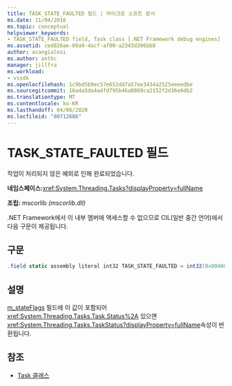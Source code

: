 ```yaml
---
title: TASK_STATE_FAULTED 필드 | 마이크로 소프트 문서
ms.date: 11/04/2016
ms.topic: conceptual
helpviewer_keywords:
- TASK_STATE_FAULTED field, Task class [.NET Framework debug engines]
ms.assetid: ced826ae-09a9-4acf-af00-a2343d396bb8
author: acangialosi
ms.author: anthc
manager: jillfra
ms.workload:
- vssdk
ms.openlocfilehash: 1c9bd5b9ec57e652dd7a57ee3434a2525eeeedbe
ms.sourcegitcommit: 16a4a5da4a4fd795b46a0869ca2152f2d36e6db2
ms.translationtype: MT
ms.contentlocale: ko-KR
ms.lasthandoff: 04/06/2020
ms.locfileid: "80712686"
---
```

# <a name="task_state_faulted-field"></a>TASK_STATE_FAULTED 필드
작업이 처리되지 않은 예외로 인해 완료되었습니다.

 **네임스페이스:**<xref:System.Threading.Tasks?displayProperty=fullName>

 **조립:** mscorlib *(mscorlib.dll)*

 .NET Framework에서 이 내부 멤버에 액세스할 수 없으므로 CIL(일반 중간 언어)에서 다음 구문이 제공됩니다.

## <a name="syntax"></a>구문

```csharp
.field static assembly literal int32 TASK_STATE_FAULTED = int32(0x00400000)
```

## <a name="remarks"></a>설명
 [m_stateFlags](../../extensibility/debugger/m-stateflags-field.md) 필드에 이 값이 포함되어 <xref:System.Threading.Tasks.Task.Status%2A> 있으면 <xref:System.Threading.Tasks.TaskStatus?displayProperty=fullName>속성이 반환됩니다.

## <a name="see-also"></a>참조
- [Task 클래스](../../extensibility/debugger/task-class-internal-members.md)
